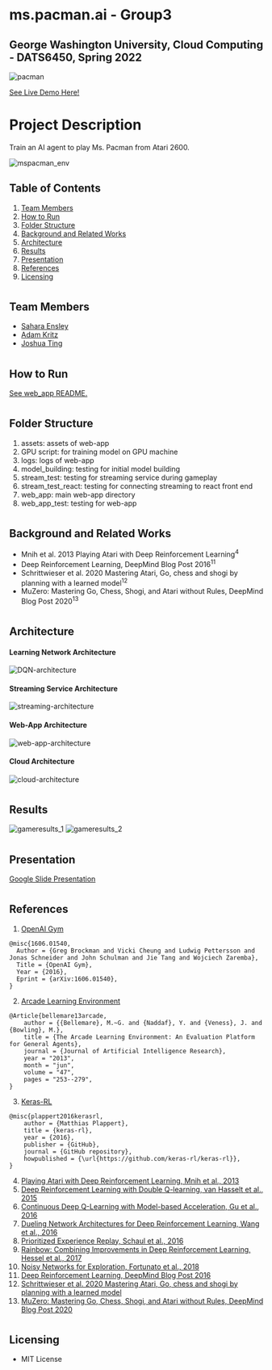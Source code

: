 # ms.pacman.ai - Group3
## George Washington University, Cloud Computing - DATS6450, Spring 2022

![pacman](https://github.com/justjoshtings/ms.pacman.ai/blob/main/assets/pacman_demo.gif)

[See Live Demo Here!]()

# Project Description
Train an AI agent to play Ms. Pacman from Atari 2600.

![mspacman_env](https://github.com/justjoshtings/ms.pacman.ai/blob/main/assets/architecture/mspacman_environment.png)
## Table of Contents
1. [Team Members](#team_members)
2. [How to Run](#instructions)
3. [Folder Structure](#structure)
4. [Background and Related Works](#background)
5. [Architecture](#architecture)
6. [Results](#results)
7. [Presentation](#presentation)
8. [References](#references)
9. [Licensing](#license)

# <a name="team_members"></a>
## Team Members
* [Sahara Ensley](https://github.com/Saharae)
* [Adam Kritz](https://github.com/adamkritz)
* [Joshua Ting](https://github.com/justjoshtings)

# <a name="instructions"></a>
## How to Run

[See web_app README.](https://github.com/justjoshtings/ms.pacman.ai/blob/main/web_app/README.md#setup)

# <a name="structure"></a>
## Folder Structure
1. assets: assets of web-app
2. GPU script: for training model on GPU machine
3. logs: logs of web-app
4. model_building: testing for initial model building
5. stream_test: testing for streaming service during gameplay
6. stream_test_react: testing for connecting streaming to react front end
7. web_app: main web-app directory
8. web_app_test: testing for web-app

# <a name="background"></a>
## Background and Related Works
* Mnih et al. 2013 Playing Atari with Deep Reinforcement Learning<sup>4</sup>
* Deep Reinforcement Learning, DeepMind Blog Post 2016<sup>11</sup>
* Schrittwieser et al. 2020 Mastering Atari, Go, chess and shogi by planning with a learned model<sup>12</sup>
* MuZero: Mastering Go, Chess, Shogi, and Atari without Rules, DeepMind Blog Post 2020<sup>13</sup>

# <a name="architecture"></a>
## Architecture

#### Learning Network Architecture
![DQN-architecture](https://github.com/justjoshtings/ms.pacman.ai/blob/main/assets/architecture/DQN_architecture.png)
#### Streaming Service Architecture
![streaming-architecture](https://github.com/justjoshtings/ms.pacman.ai/blob/main/assets/architecture/streaming_architecture.png)
#### Web-App Architecture
![web-app-architecture](https://github.com/justjoshtings/ms.pacman.ai/blob/main/assets/architecture/web_app_architecture.png)
#### Cloud Architecture
![cloud-architecture](https://github.com/justjoshtings/ms.pacman.ai/blob/main/assets/architecture/Cloud_architecture.png)
# <a name="results"></a>
## Results

![gameresults_1](https://github.com/justjoshtings/ms.pacman.ai/blob/main/assets/architecture/gameresults_1.png)
![gameresults_2](https://github.com/justjoshtings/ms.pacman.ai/blob/main/assets/architecture/gameresults_2.png)

# <a name="presentation"></a>
## Presentation
[Google Slide Presentation](https://docs.google.com/presentation/d/1lLTH2cRfMQij-Yyh8kd9iWwK3bEgYDN4M8Zy29MZSV8/edit?usp=sharing)
# <a name="references"></a>
## References
1. [OpenAI Gym](https://github.com/openai/gym)
```
@misc{1606.01540,
  Author = {Greg Brockman and Vicki Cheung and Ludwig Pettersson and Jonas Schneider and John Schulman and Jie Tang and Wojciech Zaremba},
  Title = {OpenAI Gym},
  Year = {2016},
  Eprint = {arXiv:1606.01540},
}
```
2. [Arcade Learning Environment](https://github.com/mgbellemare/Arcade-Learning-Environment)
```
@Article{bellemare13arcade,
    author = {{Bellemare}, M.~G. and {Naddaf}, Y. and {Veness}, J. and {Bowling}, M.},
    title = {The Arcade Learning Environment: An Evaluation Platform for General Agents},
    journal = {Journal of Artificial Intelligence Research},
    year = "2013",
    month = "jun",
    volume = "47",
    pages = "253--279",
}
```
3. [Keras-RL](https://github.com/keras-rl/keras-rl)
```
@misc{plappert2016kerasrl,
    author = {Matthias Plappert},
    title = {keras-rl},
    year = {2016},
    publisher = {GitHub},
    journal = {GitHub repository},
    howpublished = {\url{https://github.com/keras-rl/keras-rl}},
}
```
4. [Playing Atari with Deep Reinforcement Learning, Mnih et al., 2013](https://arxiv.org/abs/1312.5602)
5. [Deep Reinforcement Learning with Double Q-learning, van Hasselt et al., 2015](https://arxiv.org/abs/1509.06461)
6. [Continuous Deep Q-Learning with Model-based Acceleration, Gu et al., 2016](https://arxiv.org/abs/1603.00748)
7. [Dueling Network Architectures for Deep Reinforcement Learning, Wang et al., 2016](https://arxiv.org/abs/1511.06581)
8. [Prioritized Experience Replay, Schaul et al., 2016](https://arxiv.org/abs/1511.05952)
9. [Rainbow: Combining Improvements in Deep Reinforcement Learning, Hessel et al., 2017](https://arxiv.org/abs/1710.02298)
10. [Noisy Networks for Exploration, Fortunato et al., 2018](https://arxiv.org/abs/1706.10295)
11. [Deep Reinforcement Learning, DeepMind Blog Post 2016](https://deepmind.com/blog/article/deep-reinforcement-learning)
12. [Schrittwieser et al. 2020 Mastering Atari, Go, chess and shogi by planning with a learned model](https://www.nature.com/articles/s41586-020-03051-4.epdf?sharing_token=kTk-xTZpQOF8Ym8nTQK6EdRgN0jAjWel9jnR3ZoTv0PMSWGj38iNIyNOw_ooNp2BvzZ4nIcedo7GEXD7UmLqb0M_V_fop31mMY9VBBLNmGbm0K9jETKkZnJ9SgJ8Rwhp3ySvLuTcUr888puIYbngQ0fiMf45ZGDAQ7fUI66-u7Y%3D)
13. [MuZero: Mastering Go, Chess, Shogi, and Atari without Rules, DeepMind Blog Post 2020](https://deepmind.com/blog/article/muzero-mastering-go-chess-shogi-and-atari-without-rules)

# <a name="license"></a>
## Licensing
* MIT License
